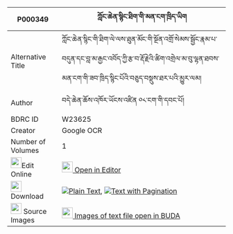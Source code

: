 |P000349|ཀློང་ཆེན་སྙིང་ཐིག་གི་མན་ངག་ཁྲིད་ཡིག 
| --- | --- 
|Alternative Title |ཀློང་ཆེན་སྙིང་གི་ཐིག་ལེ་ལས་ཐུན་མོང་གི་སྔོན་འགྲོ་སེམས་སྦྱོང་རྣམ་པ་བདུན་དང་བླ་མ་རྒྱང་འབོད་ཀྱི་རྩ་བ་རྡོ་རྗེའི་ཚིག་འགྲེལ་མ་བུ་ལྷན་ཐབས་མན་ངག་གི་ཟབ་ཁྲིད་སྙིང་པོའི་བཅུད་བསྡུས་ཐར་པའི་མྱུར་ལམ།
|Author| བདེ་ཆེན་ཆོས་འཁོར་ཡོངས་འཛིན ༠༨་ངག་གི་དབང་པོ།
|BDRC ID | W23625
|Creator | Google OCR
|Number of Volumes| 1
|<img width="25" src="https://img.icons8.com/color/25/000000/edit-property.png">Edit Online| [<img width="25" src="https://avatars.githubusercontent.com/u/45091458?s=200&v=4"> Open in Editor](http://editor.openpecha.org/P000349)
|<img width="25" src="https://img.icons8.com/fluent/48/000000/download-2.png"/>  Download | [![](https://img.icons8.com/color/20/000000/txt.png)Plain Text](https://github.com/Openpecha/P000349/releases/download/v1/longchen_nyingtik_gi_mengak_tr_plain_P000349.zip), [![](https://img.icons8.com/color/20/000000/txt.png)Text with Pagination](https://github.com/Openpecha/P000349/releases/download/v1/longchen_nyingtik_gi_mengak_tr_pages_P000349.zip)
|<img width="25" src="https://img.icons8.com/plasticine/100/000000/pictures-folder.png"/>  Source Images | [<img width="25" src="https://library.bdrc.io/icons/BUDA-small.svg"> Images of text file open in BUDA](https://library.bdrc.io/show/bdr:W23625)